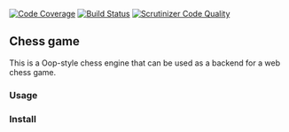 [![Code Coverage](https://scrutinizer-ci.com/g/Barelydead/chess-server/badges/coverage.png?b=master)](https://scrutinizer-ci.com/g/Barelydead/chess-server/?branch=master)
[![Build Status](https://scrutinizer-ci.com/g/Barelydead/chess-server/badges/build.png?b=master)](https://scrutinizer-ci.com/g/Barelydead/chess-server/build-status/master)
[![Scrutinizer Code Quality](https://scrutinizer-ci.com/g/Barelydead/chess-server/badges/quality-score.png?b=master)](https://scrutinizer-ci.com/g/Barelydead/chess-server/?branch=master)


Chess game
----------------

This is a Oop-style chess engine that can be used as a backend for a web chess game.



### Usage

### Install
